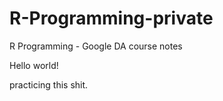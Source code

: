 # R-Programming-private
R Programming - Google DA course notes


Hello world!


practicing this shit.
